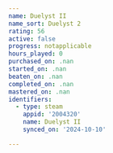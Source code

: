 ```yaml
---
name: Duelyst II
name_sort: Duelyst 2
rating: 56
active: false
progress: notapplicable
hours_played: 0
purchased_on: .nan
started_on: .nan
beaten_on: .nan
completed_on: .nan
mastered_on: .nan
identifiers:
  - type: steam
    appid: '2004320'
    name: Duelyst II
    synced_on: '2024-10-10'

---
```

